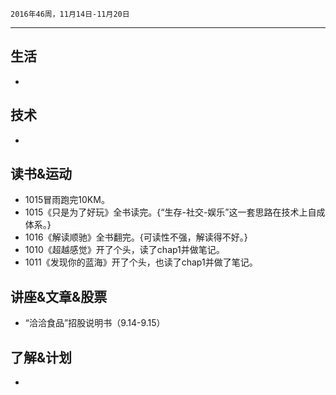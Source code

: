 	2016年46周，11月14日-11月20日
---
##  生活
+ 
##  技术
+ 

##  读书&运动
+ 1015冒雨跑完10KM。
+ 1015《只是为了好玩》全书读完。{“生存-社交-娱乐”这一套思路在技术上自成体系。}
+ 1016《解读顺驰》全书翻完。{可读性不强，解读得不好。}
+ 1010《超越感觉》开了个头，读了chap1并做笔记。
+ 1011《发现你的蓝海》开了个头，也读了chap1并做了笔记。

##  讲座&文章&股票
+ “洽洽食品”招股说明书（9.14-9.15）

##  了解&计划
+ 